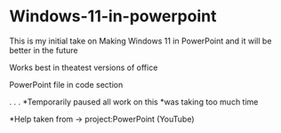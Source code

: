 # Windows-11-in-powerpoint
This is my initial take on Making Windows 11 in PowerPoint and it will be better in the future

Works best in theatest versions of office 

PowerPoint file in code section









.
.
.
*Temporarily paused all work on this
*was taking too much time 

*Help taken from -> project:PowerPoint (YouTube)